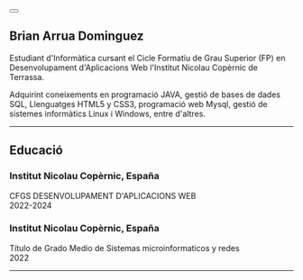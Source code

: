 <!DOCTYPE html>
<html lang="en">
    <head>
        <meta charset="utf-8" />
        <meta name="viewport" content="width=device-width, initial-scale=1, shrink-to-fit=no" />
        <meta name="description" content="" />
        <meta name="author" content="Brian" />
        <link rel="icon" type="image/x-icon" href="assets/img/home.png" />
        <!-- Font Awesome icons (free version)-->
        <!-- Google fonts-->
        <link href="https://fonts.googleapis.com/css?family=Saira+Extra+Condensed:500,700" rel="stylesheet" type="text/css" />
        <link href="https://fonts.googleapis.com/css?family=Muli:400,400i,800,800i" rel="stylesheet" type="text/css" />
        <!-- Core theme CSS (includes Bootstrap)-->
        <link href="css/styles.css" rel="stylesheet" />
    </head>
    <body id="page-top">
        <!-- Navigation-->
        <nav class="navbar navbar-expand-lg navbar-dark bg-primary fixed-top" id="sideNav">
            <a class="navbar-brand js-scroll-trigger" href="#page-top"></a>
            <button class="navbar-toggler" type="button" data-toggle="collapse" data-target="#navbarSupportedContent" aria-controls="navbarSupportedContent" aria-expanded="false" aria-label="Toggle navigation"><span class="navbar-toggler-icon"></span></button>
        </nav>
        <!-- Page Content-->
        <div class="container-fluid p-0">
            <!-- About-->
            <section class="resume-section" id="about">
                <div class="resume-section-content">
                    <h1 class="mb-0">
                        Brian
                        <span class="text-primary">Arrua Dominguez</span>
                    </h1>
                    <p class="lead mb-5">Estudiant d'Informàtica cursant el Cicle Formatiu de Grau Superior (FP) en Desenvolupament d'Aplicacions Web l'Institut Nicolau Copèrnic de Terrassa.</p>
                    <p class="lead mb-5">Adquirint coneixements en programació JAVA, gestió de bases de dades SQL, Llenguatges HTML5 y CSS3, programació web Mysql, gestió de sistemes informàtics Linux i Windows, entre d'altres.</p>
                    <div class="social-icons">
                        <a class="social-icon" href="https://www.linkedin.com/in/garridoroxan"><i class="fab fa-linkedin-in"></i></a>
                        <a class="social-icon" href="https://github.com/robertoferrero/Portfoli"><i class="fab fa-github"></i></a>
                         <!-- <a class="social-icon" href="#"><i class="fab fa-twitter"></i></a>-->
                         <!-- <a class="social-icon" href="#"><i class="fab fa-facebook-f"></i></a>-->  
                    </div>
                </div>
            </section>
            <hr class="m-0" />
            <!-- Education-->
            <section class="resume-section" id="education">
                <div class="resume-section-content">
                    <h2 class="mb-5">Educació</h2>
                    <div class="d-flex flex-column flex-md-row justify-content-between mb-5">
                        <div class="flex-grow-1">
                            <h3 class="mb-0">Institut Nicolau Copèrnic, España</h3>
                            <div class="subheading mb-3">CFGS DESENVOLUPAMENT D'APLICACIONS WEB</div>
                        </div>
                        <div class="flex-shrink-0"><span class="text-primary">2022-2024</span></div>
                    </div>
                     <div class="d-flex flex-column flex-md-row justify-content-between">
                        <div class="flex-grow-1">
                            <h3 class="mb-0">Institut Nicolau Copèrnic, España</h3>
                            <div class="subheading mb-3">Título de Grado Medio de Sistemas microinformaticos y redes</div>
                        </div>
                        <div class="flex-shrink-0"><span class="text-primary">2022</span></div>
                    </div>
                </div>
            </section>
            <hr class="m-0" />
    </body>
</html>
